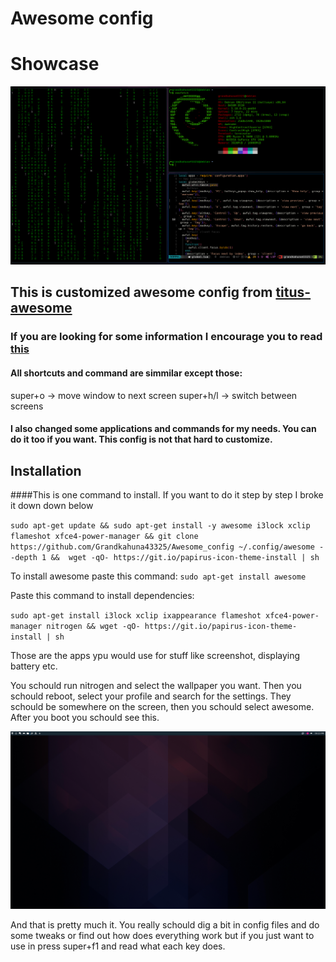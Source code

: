 # Awesome config

# Showcase

![Awesome](/img/awesome1.png) 

## This is customized awesome config from [titus-awesome](https://github.com/ChrisTitusTech/titus-awesome) 

### If you are looking for some information I encourage you to read [this](https://github.com/ChrisTitusTech/titus-awesome) 

#### All shortcuts and command are simmilar except those:

super+o -> move window to next screen
super+h/l -> switch between screens

#### I also changed some applications and commands for my needs. You can do it too if you want. This config is not that hard to customize.

## Installation

####This is one command to install. If you want to do it step by step I broke it down down below

`sudo apt-get update && sudo apt-get install -y awesome i3lock xclip flameshot xfce4-power-manager && git clone https://github.com/Grandkahuna43325/Awesome_config ~/.config/awesome --depth 1 &&  wget -qO- https://git.io/papirus-icon-theme-install | sh`

To install awesome paste this command:
`sudo apt-get install awesome`

Paste this command to install dependencies:

`sudo apt-get install i3lock xclip ixappearance flameshot xfce4-power-manager nitrogen && wget -qO- https://git.io/papirus-icon-theme-install | sh`

Those are the apps ypu would use for stuff like screenshot, displaying battery etc. 

You schould run nitrogen and select the wallpaper you want. Then you schould reboot, select your profile and search for the settings. They schould be somewhere on the screen, then you schould select awesome. After you boot you schould see this.

![awesome](/img/awesome.png) 

And that is pretty much it. You really schould dig a bit in config files and do some tweaks or find out how does everything work but if you just want to use in press super+f1 and read what each key does.
